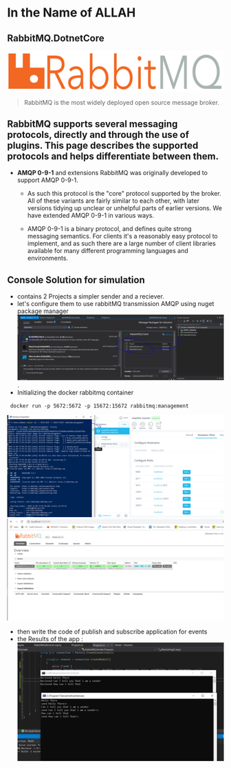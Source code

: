 # In the Name of ALLAH 
## RabbitMQ.DotnetCore
![](PICS\logo-rabbitmq.png)
> RabbitMQ is the most widely deployed open source message broker.
## RabbitMQ supports several messaging protocols, directly and through the use of plugins. This page describes the supported protocols and helps differentiate between them.

- __AMQP 0-9-1__ and extensions
RabbitMQ was originally developed to support AMQP 0-9-1.
  - As such this protocol is the "core" protocol supported by the broker. All of these variants are fairly similar to each other, with later versions tidying up unclear or unhelpful parts of earlier versions. We have extended AMQP 0-9-1 in various ways.

  - AMQP 0-9-1 is a binary protocol, and defines quite strong messaging semantics. For clients it's a reasonably easy protocol to implement, and as such there are a large number of client libraries available for many different programming languages and environments.

## Console Solution for simulation
 - contains 2 Projects a simpler sender and a reciever.
 - let's configure them to use rabbitMQ transmission AMQP using nuget package manager
 ![](PICS/1.PNG).
 - Initializing the docker rabbitmq container
 ``` 
  docker run -p 5672:5672 -p 15672:15672 rabbitmq:management
  ```
  ![](PICS\2.PNG)
  ![](PICS\3.PNG)

 - then write the code of publish and subscribe application for events
 - the Results of the app :
   ![](PICS\4.PNG)
   
